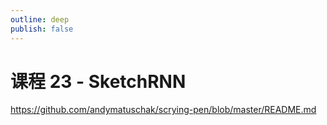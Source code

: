```yaml
---
outline: deep
publish: false
---
```


# 课程 23 - SketchRNN

<https://github.com/andymatuschak/scrying-pen/blob/master/README.md>
